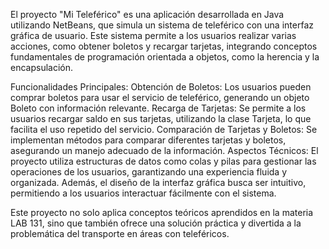 El proyecto "Mi Teleférico" es una aplicación desarrollada en Java utilizando NetBeans, que simula un sistema de teleférico con una interfaz gráfica de usuario. Este sistema permite a los usuarios realizar varias acciones, como obtener boletos y recargar tarjetas, integrando conceptos fundamentales de programación orientada a objetos, como la herencia y la encapsulación.

Funcionalidades Principales:
Obtención de Boletos: Los usuarios pueden comprar boletos para usar el servicio de teleférico, generando un objeto Boleto con información relevante.
Recarga de Tarjetas: Se permite a los usuarios recargar saldo en sus tarjetas, utilizando la clase Tarjeta, lo que facilita el uso repetido del servicio.
Comparación de Tarjetas y Boletos: Se implementan métodos para comparar diferentes tarjetas y boletos, asegurando un manejo adecuado de la información.
Aspectos Técnicos:
El proyecto utiliza estructuras de datos como colas y pilas para gestionar las operaciones de los usuarios, garantizando una experiencia fluida y organizada. Además, el diseño de la interfaz gráfica busca ser intuitivo, permitiendo a los usuarios interactuar fácilmente con el sistema.

Este proyecto no solo aplica conceptos teóricos aprendidos en la materia LAB 131, sino que también ofrece una solución práctica y divertida a la problemática del transporte en áreas con teleféricos.
